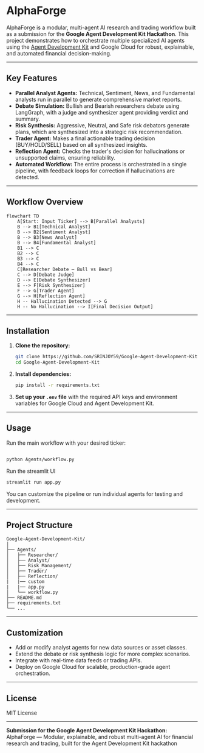 # AlphaForge

AlphaForge is a modular, multi-agent AI research and trading workflow built as a submission for the **Google Agent Development Kit Hackathon**. This project demonstrates how to orchestrate multiple specialized AI agents using the [Agent Development Kit](https://github.com/google/adk-python) and Google Cloud for robust, explainable, and automated financial decision-making.

---

## Key Features

- **Parallel Analyst Agents:** Technical, Sentiment, News, and Fundamental analysts run in parallel to generate comprehensive market reports.
- **Debate Simulation:** Bullish and Bearish researchers debate using LangGraph, with a judge and synthesizer agent providing verdict and summary.
- **Risk Synthesis:** Aggressive, Neutral, and Safe risk debators generate plans, which are synthesized into a strategic risk recommendation.
- **Trader Agent:** Makes a final actionable trading decision (BUY/HOLD/SELL) based on all synthesized insights.
- **Reflection Agent:** Checks the trader's decision for hallucinations or unsupported claims, ensuring reliability.
- **Automated Workflow:** The entire process is orchestrated in a single pipeline, with feedback loops for correction if hallucinations are detected.


---

## Workflow Overview

```mermaid
flowchart TD
    A[Start: Input Ticker] --> B[Parallel Analysts]
    B --> B1[Technical Analyst]
    B --> B2[Sentiment Analyst]
    B --> B3[News Analyst]
    B --> B4[Fundamental Analyst]
    B1 --> C
    B2 --> C
    B3 --> C
    B4 --> C
    C[Researcher Debate – Bull vs Bear]
    C --> D[Debate Judge]
    D --> E[Debate Synthesizer]
    E --> F[Risk Synthesizer]
    F --> G[Trader Agent]
    G --> H[Reflection Agent]
    H -- Hallucination Detected --> G
    H -- No Hallucination --> I[Final Decision Output]
```

---

## Installation

1. **Clone the repository:**
    ```bash
    git clone https://github.com/SRINJOY59/Google-Agent-Development-Kit
    cd Google-Agent-Development-Kit
    ```

2. **Install dependencies:**
    ```bash
    pip install -r requirements.txt
    ```

3. **Set up your `.env` file** with the required API keys and environment variables for Google Cloud and Agent Development Kit.

---

## Usage

Run the main workflow with your desired ticker:

```bash

python Agents/workflow.py
```

Run the streamlit UI 

```bash
streamlit run app.py
```


You can customize the pipeline or run individual agents for testing and development.

---

## Project Structure

```
Google-Agent-Development-Kit/
│
├── Agents/
│   ├── Researcher/
│   ├── Analyst/
│   ├── Risk_Management/
│   ├── Trader/
│   ├── Reflection/
|   |── custom
|   |── app.py
│   └── workflow.py
├── README.md
├── requirements.txt
└── ...
```

---

## Customization

- Add or modify analyst agents for new data sources or asset classes.
- Extend the debate or risk synthesis logic for more complex scenarios.
- Integrate with real-time data feeds or trading APIs.
- Deploy on Google Cloud for scalable, production-grade agent orchestration.

---

## License

MIT License

---

**Submission for the Google Agent Development Kit Hackathon:**  
AlphaForge — Modular, explainable, and robust multi-agent AI for financial research and trading, built for the Agent Development Kit hackathon
